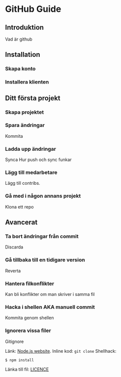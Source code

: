 # GitHub Guide

## Introduktion
Vad är github

## Installation
### Skapa konto
### Installera klienten

## Ditt första projekt
### Skapa projektet
### Spara ändringar
Kommita
### Ladda upp ändringar
Synca
Hur push och sync funkar
### Lägg till medarbetare
Lägg till contribs.
### Gå med i någon annans projekt
Klona ett repo

## Avancerat
### Ta bort ändringar från commit
Discarda
### Gå tillbaka till en tidigare version
Reverta
### Hantera filkonflikter
Kan bli konflikter om man skriver i samma fil
### Hacka i shellen AKA manuell commit
Kommita genom shellen
### Ignorera vissa filer
Gitignore

Länk: [Node.js website](https://nodejs.org/en/download/).
Inline kod: `git clone`
Shellhack:
```sh
$ npm install
```
Länka till fil: [LICENCE](https://github.com/johnrapp/novasoftware-schedule-parser/blob/master/LICENSE)
